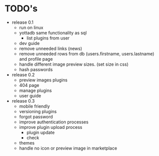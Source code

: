 # TODO's

- release 0.1
    - run on linux
    - yottadb same functionality as sql
        - list plugins from user
    - dev guide
    - remove unneeded links (news)
    - remove unneeded rows from db (users.firstname, users.lastname) and profile page
    - handle different image preview sizes. (set size in css) 
    - hash passwords
- release 0.2
    - preview images plugins
    - 404 page
    - manage plugins
    - user guide
- release 0.3
    - mobile friendly
    - versioning plugins
    - forgot password
    - improve authentication processes
    - improve plugin upload process
        - plugin update
        - check
    - themes
    - handle no icon or preview image in marketplace
   